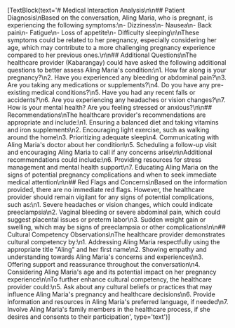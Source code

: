 [TextBlock(text='# Medical Interaction Analysis\n\n## Patient Diagnosis\nBased on the conversation, Aling Maria, who is pregnant, is experiencing the following symptoms:\n- Dizziness\n- Nausea\n- Back pain\n- Fatigue\n- Loss of appetite\n- Difficulty sleeping\n\nThese symptoms could be related to her pregnancy, especially considering her age, which may contribute to a more challenging pregnancy experience compared to her previous ones.\n\n## Additional Questions\nThe healthcare provider (Kabarangay) could have asked the following additional questions to better assess Aling Maria\'s condition:\n1. How far along is your pregnancy?\n2. Have you experienced any bleeding or abdominal pain?\n3. Are you taking any medications or supplements?\n4. Do you have any pre-existing medical conditions?\n5. Have you had any recent falls or accidents?\n6. Are you experiencing any headaches or vision changes?\n7. How is your mental health? Are you feeling stressed or anxious?\n\n## Recommendations\nThe healthcare provider\'s recommendations are appropriate and include:\n1. Ensuring a balanced diet and taking vitamins and iron supplements\n2. Encouraging light exercise, such as walking around the home\n3. Prioritizing adequate sleep\n4. Communicating with Aling Maria\'s doctor about her condition\n5. Scheduling a follow-up visit and encouraging Aling Maria to call if any concerns arise\n\nAdditional recommendations could include:\n6. Providing resources for stress management and mental health support\n7. Educating Aling Maria on the signs of potential pregnancy complications and when to seek immediate medical attention\n\n## Red Flags and Concerns\nBased on the information provided, there are no immediate red flags. However, the healthcare provider should remain vigilant for any signs of potential complications, such as:\n1. Severe headaches or vision changes, which could indicate preeclampsia\n2. Vaginal bleeding or severe abdominal pain, which could suggest placental issues or preterm labor\n3. Sudden weight gain or swelling, which may be signs of preeclampsia or other complications\n\n## Cultural Competency Observations\nThe healthcare provider demonstrates cultural competency by:\n1. Addressing Aling Maria respectfully using the appropriate title "Aling" and her first name\n2. Showing empathy and understanding towards Aling Maria\'s concerns and experiences\n3. Offering support and reassurance throughout the conversation\n4. Considering Aling Maria\'s age and its potential impact on her pregnancy experience\n\nTo further enhance cultural competency, the healthcare provider could:\n5. Ask about any cultural beliefs or practices that may influence Aling Maria\'s pregnancy and healthcare decisions\n6. Provide information and resources in Aling Maria\'s preferred language, if needed\n7. Involve Aling Maria\'s family members in the healthcare process, if she desires and consents to their participation', type='text')]